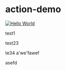 # action-demo


[![Hello World](https://github.com/zodiac1111/action-demo/actions/workflows/helloworld.yml/badge.svg?branch=main)](https://github.com/zodiac1111/action-demo/actions/workflows/helloworld.yml)

test1

test23


te34
a'we'fawef

asefd
